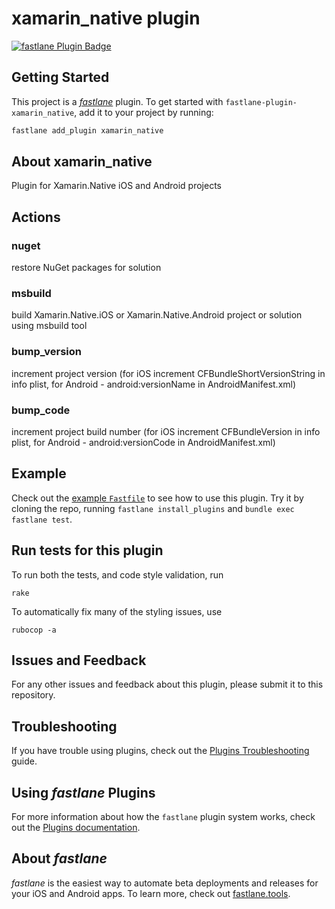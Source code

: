 # xamarin_native plugin

[![fastlane Plugin Badge](https://rawcdn.githack.com/fastlane/fastlane/master/fastlane/assets/plugin-badge.svg)](https://rubygems.org/gems/fastlane-plugin-xamarin_native)

## Getting Started

This project is a [_fastlane_](https://github.com/fastlane/fastlane) plugin. To get started with `fastlane-plugin-xamarin_native`, add it to your project by running:

```bash
fastlane add_plugin xamarin_native
```

## About xamarin_native

Plugin for Xamarin.Native iOS and Android projects

## Actions

### nuget

restore NuGet packages for solution

### msbuild

build Xamarin.Native.iOS or Xamarin.Native.Android project or solution using msbuild tool

### bump_version

increment project version (for iOS increment CFBundleShortVersionString in info plist, for Android - android:versionName in AndroidManifest.xml)

### bump_code

increment project build number (for iOS increment CFBundleVersion in info plist, for Android - android:versionCode in AndroidManifest.xml)

## Example

Check out the [example `Fastfile`](fastlane/Fastfile) to see how to use this plugin. Try it by cloning the repo, running `fastlane install_plugins` and `bundle exec fastlane test`.

## Run tests for this plugin

To run both the tests, and code style validation, run

```
rake
```

To automatically fix many of the styling issues, use
```
rubocop -a
```

## Issues and Feedback

For any other issues and feedback about this plugin, please submit it to this repository.

## Troubleshooting

If you have trouble using plugins, check out the [Plugins Troubleshooting](https://docs.fastlane.tools/plugins/plugins-troubleshooting/) guide.

## Using _fastlane_ Plugins

For more information about how the `fastlane` plugin system works, check out the [Plugins documentation](https://docs.fastlane.tools/plugins/create-plugin/).

## About _fastlane_

_fastlane_ is the easiest way to automate beta deployments and releases for your iOS and Android apps. To learn more, check out [fastlane.tools](https://fastlane.tools).
